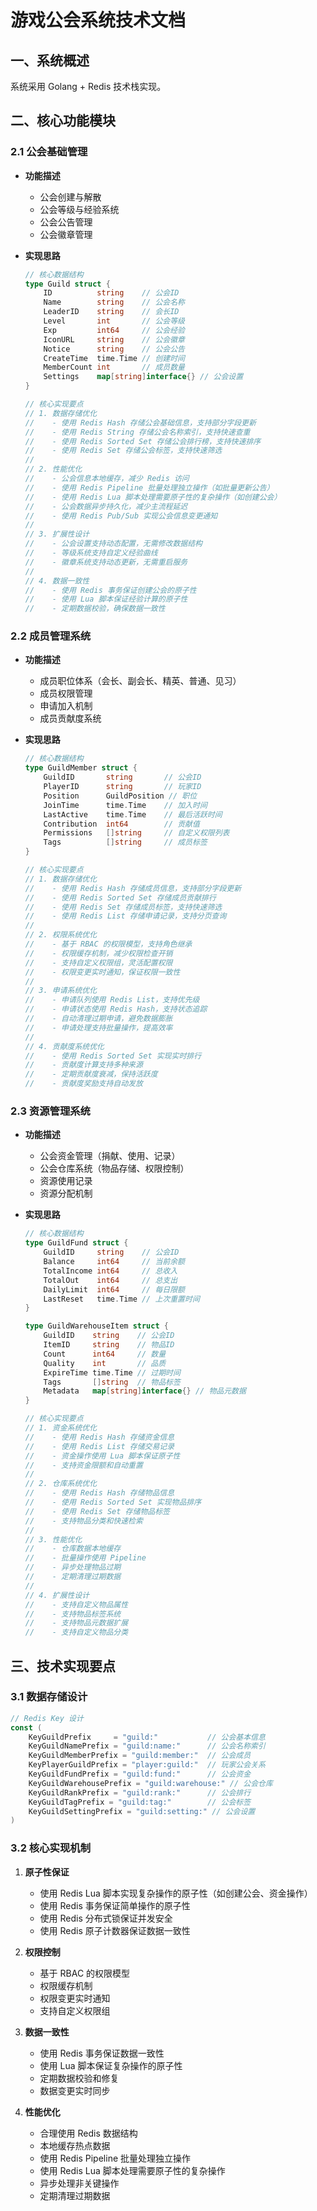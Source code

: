 # 游戏公会系统技术文档

## 一、系统概述

系统采用 Golang + Redis 技术栈实现。

## 二、核心功能模块

### 2.1 公会基础管理
- **功能描述**
  - 公会创建与解散
  - 公会等级与经验系统
  - 公会公告管理
  - 公会徽章管理

- **实现思路**
  ```go
  // 核心数据结构
  type Guild struct {
      ID          string    // 公会ID
      Name        string    // 公会名称
      LeaderID    string    // 会长ID
      Level       int       // 公会等级
      Exp         int64     // 公会经验
      IconURL     string    // 公会徽章
      Notice      string    // 公会公告
      CreateTime  time.Time // 创建时间
      MemberCount int       // 成员数量
      Settings    map[string]interface{} // 公会设置
  }

  // 核心实现要点
  // 1. 数据存储优化
  //    - 使用 Redis Hash 存储公会基础信息，支持部分字段更新
  //    - 使用 Redis String 存储公会名称索引，支持快速查重
  //    - 使用 Redis Sorted Set 存储公会排行榜，支持快速排序
  //    - 使用 Redis Set 存储公会标签，支持快速筛选
  // 
  // 2. 性能优化
  //    - 公会信息本地缓存，减少 Redis 访问
  //    - 使用 Redis Pipeline 批量处理独立操作（如批量更新公告）
  //    - 使用 Redis Lua 脚本处理需要原子性的复杂操作（如创建公会）
  //    - 公会数据异步持久化，减少主流程延迟
  //    - 使用 Redis Pub/Sub 实现公会信息变更通知
  // 
  // 3. 扩展性设计
  //    - 公会设置支持动态配置，无需修改数据结构
  //    - 等级系统支持自定义经验曲线
  //    - 徽章系统支持动态更新，无需重启服务
  // 
  // 4. 数据一致性
  //    - 使用 Redis 事务保证创建公会的原子性
  //    - 使用 Lua 脚本保证经验计算的原子性
  //    - 定期数据校验，确保数据一致性
  ```

### 2.2 成员管理系统
- **功能描述**
  - 成员职位体系（会长、副会长、精英、普通、见习）
  - 成员权限管理
  - 申请加入机制
  - 成员贡献度系统

- **实现思路**
  ```go
  // 核心数据结构
  type GuildMember struct {
      GuildID       string       // 公会ID
      PlayerID      string       // 玩家ID
      Position      GuildPosition // 职位
      JoinTime      time.Time    // 加入时间
      LastActive    time.Time    // 最后活跃时间
      Contribution  int64        // 贡献值
      Permissions   []string     // 自定义权限列表
      Tags          []string     // 成员标签
  }

  // 核心实现要点
  // 1. 数据存储优化
  //    - 使用 Redis Hash 存储成员信息，支持部分字段更新
  //    - 使用 Redis Sorted Set 存储成员贡献排行
  //    - 使用 Redis Set 存储成员标签，支持快速筛选
  //    - 使用 Redis List 存储申请记录，支持分页查询
  // 
  // 2. 权限系统优化
  //    - 基于 RBAC 的权限模型，支持角色继承
  //    - 权限缓存机制，减少权限检查开销
  //    - 支持自定义权限组，灵活配置权限
  //    - 权限变更实时通知，保证权限一致性
  // 
  // 3. 申请系统优化
  //    - 申请队列使用 Redis List，支持优先级
  //    - 申请状态使用 Redis Hash，支持状态追踪
  //    - 自动清理过期申请，避免数据膨胀
  //    - 申请处理支持批量操作，提高效率
  // 
  // 4. 贡献度系统优化
  //    - 使用 Redis Sorted Set 实现实时排行
  //    - 贡献度计算支持多种来源
  //    - 定期贡献度衰减，保持活跃度
  //    - 贡献度奖励支持自动发放
  ```

### 2.3 资源管理系统
- **功能描述**
  - 公会资金管理（捐献、使用、记录）
  - 公会仓库系统（物品存储、权限控制）
  - 资源使用记录
  - 资源分配机制

- **实现思路**
  ```go
  // 核心数据结构
  type GuildFund struct {
      GuildID     string    // 公会ID
      Balance     int64     // 当前余额
      TotalIncome int64     // 总收入
      TotalOut    int64     // 总支出
      DailyLimit  int64     // 每日限额
      LastReset   time.Time // 上次重置时间
  }

  type GuildWarehouseItem struct {
      GuildID    string    // 公会ID
      ItemID     string    // 物品ID
      Count      int64     // 数量
      Quality    int       // 品质
      ExpireTime time.Time // 过期时间
      Tags       []string  // 物品标签
      Metadata   map[string]interface{} // 物品元数据
  }

  // 核心实现要点
  // 1. 资金系统优化
  //    - 使用 Redis Hash 存储资金信息
  //    - 使用 Redis List 存储交易记录
  //    - 资金操作使用 Lua 脚本保证原子性
  //    - 支持资金限额和自动重置
  // 
  // 2. 仓库系统优化
  //    - 使用 Redis Hash 存储物品信息
  //    - 使用 Redis Sorted Set 实现物品排序
  //    - 使用 Redis Set 存储物品标签
  //    - 支持物品分类和快速检索
  // 
  // 3. 性能优化
  //    - 仓库数据本地缓存
  //    - 批量操作使用 Pipeline
  //    - 异步处理物品过期
  //    - 定期清理过期数据
  // 
  // 4. 扩展性设计
  //    - 支持自定义物品属性
  //    - 支持物品标签系统
  //    - 支持物品元数据扩展
  //    - 支持自定义物品分类
  ```

## 三、技术实现要点

### 3.1 数据存储设计
```go
// Redis Key 设计
const (
    KeyGuildPrefix     = "guild:"           // 公会基本信息
    KeyGuildNamePrefix = "guild:name:"      // 公会名称索引
    KeyGuildMemberPrefix = "guild:member:"  // 公会成员
    KeyPlayerGuildPrefix = "player:guild:"  // 玩家公会关系
    KeyGuildFundPrefix = "guild:fund:"      // 公会资金
    KeyGuildWarehousePrefix = "guild:warehouse:" // 公会仓库
    KeyGuildRankPrefix = "guild:rank:"      // 公会排行
    KeyGuildTagPrefix = "guild:tag:"        // 公会标签
    KeyGuildSettingPrefix = "guild:setting:" // 公会设置
)
```

### 3.2 核心实现机制
1. **原子性保证**
   - 使用 Redis Lua 脚本实现复杂操作的原子性（如创建公会、资金操作）
   - 使用 Redis 事务保证简单操作的原子性
   - 使用 Redis 分布式锁保证并发安全
   - 使用 Redis 原子计数器保证数据一致性

2. **权限控制**
   - 基于 RBAC 的权限模型
   - 权限缓存机制
   - 权限变更实时通知
   - 支持自定义权限组

3. **数据一致性**
   - 使用 Redis 事务保证数据一致性
   - 使用 Lua 脚本保证复杂操作的原子性
   - 定期数据校验和修复
   - 数据变更实时同步

4. **性能优化**
   - 合理使用 Redis 数据结构
   - 本地缓存热点数据
   - 使用 Redis Pipeline 批量处理独立操作
   - 使用 Redis Lua 脚本处理需要原子性的复杂操作
   - 异步处理非关键操作
   - 定期清理过期数据

